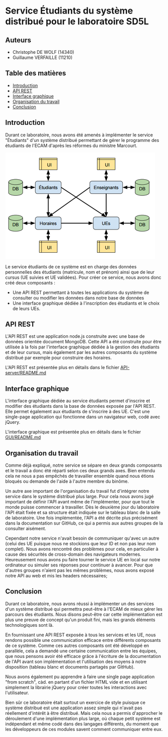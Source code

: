 # Service Étudiants du système distribué pour le laboratoire SD5L
## Auteurs
* Christophe DE WOLF (14340)
* Guillaume VERFAILLE (11210)

<!-- START doctoc generated TOC please keep comment here to allow auto update -->
<!-- DON'T EDIT THIS SECTION, INSTEAD RE-RUN doctoc TO UPDATE -->
## Table des matières
- [Introduction](#introduction)
- [API REST](#api-rest)
- [Interface graphique](#interface-graphique)
- [Organisation du travail](#organisation-du-travail)
- [Conclusion](#conclusion)

<!-- END doctoc generated TOC please keep comment here to allow auto update -->


## Introduction
Durant ce laboratoire, nous avons été amenés à implémenter le service "Étudiants" d'un système distribué permettant de gérer le programme des étudiants de l'ECAM d'après les réformes du ministre Marcourt.

![picture](images/Overview-architecture.png)

Le service étudiants de ce système est en charge des données personnelles des étudiants (matricule, nom et prénom) ainsi que de leur cursus (UE suivies et UE validées). Pour créer ce service, nous avons donc créé deux composants :

* Une API REST permettant à toutes les applications du système de consulter ou modifier les données dans notre base de données
* Une interface graphique dédiée à l'inscription des étudiants et le choix de leurs UEs.

## API REST
L'API REST est une application node.js construite avec une base de données orientée document MongoDB. Cette API a été construite pour être utilisée à la fois par l'interface graphique dédiée à la gestion des étudiants et de leur cursus, mais également par les autres composants du système distribué par exemple pour construire des horaires.

L'API REST est présentée plus en détails dans le fichier [API-server/README.md](API-server/README.md)

## Interface graphique
L'interface graphique dédiée au service étudiants permet d'inscrire et modifier des étudiants dans la base de données exposée par l'API REST. Elle permet également aux étudiants de s'inscrire à des UE. C'est une single-page application qui fonctionne dans un navigateur web, codé avec jQuery.

L'interface graphique est présentée plus en détails dans le fichier [GUI/README.md](GUI/README.md)

## Organisation du travail
Comme déjà expliqué, notre service se sépare en deux grands composants et le travail a donc été réparti selon ces deux grands axes. Bien entendu cela ne nous a pas empêchés de travailler ensemble quand nous étions bloqués ou demande de l'aide à l'autre membre du binôme.

Un autre axe important de l'organisation du travail fut d'intégrer notre service dans le système distribué plus large. Pour cela nous avons jugé important de définir l'API avant même de l'implémenter, pour que tout le monde puisse commencer à travailler. Dès le deuxième jour du laboratoire l'API était fixée et sa structure était indiquée sur le tableau blanc de la salle de laboratoire. Une fois implémentée, l'API a été décrite plus précisément dans la documentation sur GitHub, ce qui a permis aux autres groupes de la consulter aisément.

Cependant notre service n'avait besoin de communiquer qu'avec un autre (celui des UE puisque nous ne stockions que leur ID et non pas leur nom complet). Nous avons rencontré des problèmes pour cela, en particulier à cause des sécurités de cross-domain des navigateurs modernes. Heureusement nous avons pu faire tourner le service UE en local sur notre ordinateur ou simuler ses réponses pour continuer à avancer. Pour que d'autres groupes n'aient pas les mêmes problèmes, nous avons exposé notre API au web et mis les headers nécessaires;

## Conclusion
Durant ce laboratoire, nous avons réussi à implémenter un des services d'un système distribué qui permettra peut-être à l'ECAM de mieux gérer les parcours des étudiants. Nous disons peut-être car cette implémentation est plus une preuve de concept qu'un produit fini, mais les grands éléments technologiques sont là.

En fournissant une API REST exposée à tous les services et les UE, nous rendons possible une communication efficace entre différents composants de ce système. Comme ces autres composants ont été développé en parallèle, cela a demandé une certaine communication entre les équipes, que nous pensons avoir été efficace grâce à l'écriture de la documentation de l'API avant son implémentation et l'utilisation des moyens à notre disposition (tableau blanc et documents partagés par GitHub).

Nous avons également pu apprendre à faire une single page application "from scratch", càd. en partant d'un fichier HTML vide et en utilisant simplement la librairie jQuery pour créer toutes les interactions avec l'utilisateur.

Bien sûr ce laboratoire était surtout un exercice de style puisque ce système distribué est une application assez simple qui n'avait pas réellement d'intérêt à être distribué. Mais cela nous a permis d'approcher le déroulement d'une implémentation plus large, où chaque petit système est indépendant et même codé dans des langages différents, du moment que les développeurs de ces modules savent comment communiquer entre eux.